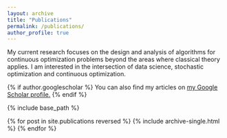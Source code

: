 ```yaml
---
layout: archive
title: "Publications"
permalink: /publications/
author_profile: true
---
```

My current research focuses on the design and analysis of algorithms for continuous optimization problems beyond the areas where classical theory applies. I am interested in the intersection of data science, stochastic optimization and continuous optimization.

{% if author.googlescholar %}
  You can also find my articles on <u><a href="{{author.googlescholar}}">my Google Scholar profile</a>.</u>
{% endif %}

{% include base_path %}

{% for post in site.publications reversed %}
  {% include archive-single.html %}
{% endfor %}

